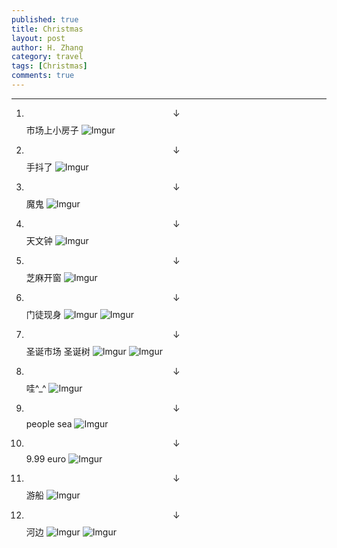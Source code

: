 ```yaml
---
published: true
title: Christmas 
layout: post
author: H. Zhang
category: travel 
tags: [Christmas]
comments: true 
---
```


---

<!--more-->

1. $$\downarrow$$ 市场上小房子
![Imgur](http://i.imgur.com/E043YgN.jpg)
2. $$\downarrow$$ 手抖了
![Imgur](http://i.imgur.com/AD8ByAE.jpg)
3. $$\downarrow$$ 魔鬼
![Imgur](http://i.imgur.com/JFGp2AA.jpg)
2. $$\downarrow$$ 天文钟
![Imgur](http://i.imgur.com/ymD079q.jpg)

2. $$\downarrow$$  芝麻开窗
![Imgur](http://i.imgur.com/lcHohDy.jpg)
3. $$\downarrow$$ 门徒现身
![Imgur](http://i.imgur.com/cEr5hJ0.jpg)
![Imgur](http://i.imgur.com/hbi9UK0.jpg)
4. $$\downarrow$$ 圣诞市场 圣诞树
![Imgur](http://i.imgur.com/RpeoEk6.jpg)
![Imgur](http://i.imgur.com/wgvZpfh.jpg)

5. $$\downarrow$$ 哇^_^
![Imgur](http://i.imgur.com/YEN7exi.jpg)
6. $$\downarrow$$ people sea
![Imgur](http://i.imgur.com/IwkYyCQ.jpg)
7. $$\downarrow$$ 9.99 euro
![Imgur](http://i.imgur.com/gB9IGgl.jpg)
8. $$\downarrow$$ 游船
![Imgur](http://i.imgur.com/DbQINAU.jpg)
9. $$\downarrow$$ 河边
![Imgur](http://i.imgur.com/iVIfadA.jpg)
![Imgur](http://i.imgur.com/4t6tFsM.jpg)


<!-- video 
<iframe height=498 width=510 src="http://player.youku.com/embed/XMTY1MTI3NjMyNA==" frameborder=0 allowfullscreen></iframe>

<embed src="http://player.youku.com/player.php/Type/Folder/Fid/27690810/Ob/1/sid/XMTY1MTI3NjMyNA==/v.swf" quality="high" width="480" height="400" align="middle" allowScriptAccess="always" allowFullScreen="true" mode="transparent" type="application/x-shockwave-flash"></embed>

<video width="480" height="320" controls>
<source src="movie.mp4">
</video>
-->

<!-- insert audio
<audio src="http://sc.111ttt.com/up/mp3/314720/8F9F3E8438FE1581248E92B54A3C0AB5.mp3" controls="controls">
</audio>
-->

<!-- Insert pdf 
<iframe src="/pdf/mou.pdf" style="width:300px; height:100px;" frameborder="0"></iframe>
-->

<!-- insert pdf doc use google view
<iframe src="http://docs.google.com/gview?url=http://platinhom.github.io/pdf/mou.pdf&embedded=true" style="width:800px; height:1000px;" frameborder="0"></iframe>
-->
